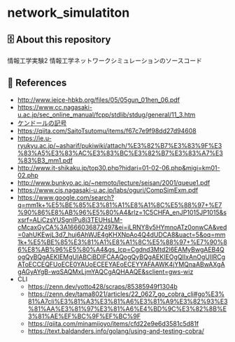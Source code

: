 # network_simulatiton
## 🗄 About this repository
情報工学実験2 情報工学ネットワークシミュレーションのソースコード

## 📖 References
* http://www.ieice-hbkb.org/files/05/05gun_01hen_06.pdf
* https://www.cc.nagasaki-u.ac.jp/sec_online_manual/fcpp/stdlib/stdug/general/11_3.htm
* [ケンドールの記号](https://ja.wikipedia.org/wiki/%E3%82%B1%E3%83%B3%E3%83%89%E3%83%BC%E3%83%AB%E3%81%AE%E8%A8%98%E5%8F%B7)
* https://qiita.com/SaitoTsutomu/items/f67c7e9f98dd27d94608
* https://ie.u-ryukyu.ac.jp/~asharif/pukiwiki/attach/%E3%82%B7%E3%83%9F%E3%83%A5%E3%83%AC%E3%83%BC%E3%82%B7%E3%83%A7%E3%83%B3_mm1.pdf
* http://www.it-shikaku.jp/top30.php?hidari=01-02-06.php&migi=km01-02.php
* http://www.bunkyo.ac.jp/~nemoto/lecture/seisan/2001/queue1.pdf
* https://www.cis.nagasaki-u.ac.jp/labs/oguri/CompSimExm.pdf
* https://www.google.com/search?q=mm1k+%E5%BE%85%E3%81%A1%E8%A1%8C%E5%88%97+%E7%90%86%E8%AB%96%E5%80%A4&rlz=1C5CHFA_enJP1015JP1015&sxsrf=ALiCzsYUSgnIPu8j3TEUHsLM-cMcaxGyCA%3A1666036872497&ei=iLRNY8v5HYmnoATz0onwCA&ved=0ahUKEwjL3d7_huj6AhWJE4gKHXNpAo4Q4dUDCA8&uact=5&oq=mm1k+%E5%BE%85%E3%81%A1%E8%A1%8C%E5%88%97+%E7%90%86%E8%AB%96%E5%80%A4&gs_lcp=Cgdnd3Mtd2l6EAMyBwgAEB4QogQyBQgAEKIEMgUIABCiBDIFCAAQogQyBQgAEKIEOgQIIxAnOgUIIRCgAToECCEQFUoECE0YAUoECEEYAEoECEYYAFAAWK4jYMQnaABwAXgAgAGyAYgB-wqSAQMxLjmYAQCgAQHAAQE&sclient=gws-wiz
* CLI
  * https://zenn.dev/yotto428/scraps/85385949f1304b
  * https://zenn.dev/tama8021/articles/22_0627_go_cobra_cli#go%E3%81%A7cli%E3%81%A3%E3%81%A6%E3%81%A9%E3%82%93%E3%81%AA%E3%81%97%E3%81%A6%E4%BD%9C%E3%82%8B%E3%81%AE%EF%BC%9F%EF%BC%9F
  * https://qiita.com/minamijoyo/items/cfd22e9e6d3581c5d81f
  * https://text.baldanders.info/golang/using-and-testing-cobra/
